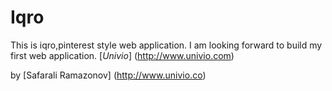 # Iqro

This is iqro,pinterest style web application. 
I am looking forward to build my first web application.
[*Univio*] (http://www.univio.com)

by [Safarali Ramazonov] (http://www.univio.co)
